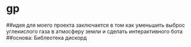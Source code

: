 # gp

##идея для моего проекта заключается в том как уменьшить выброс углекислого газа в атмосферу земли и сделать интерактивного бота
##основа: Библеотека дискорд

